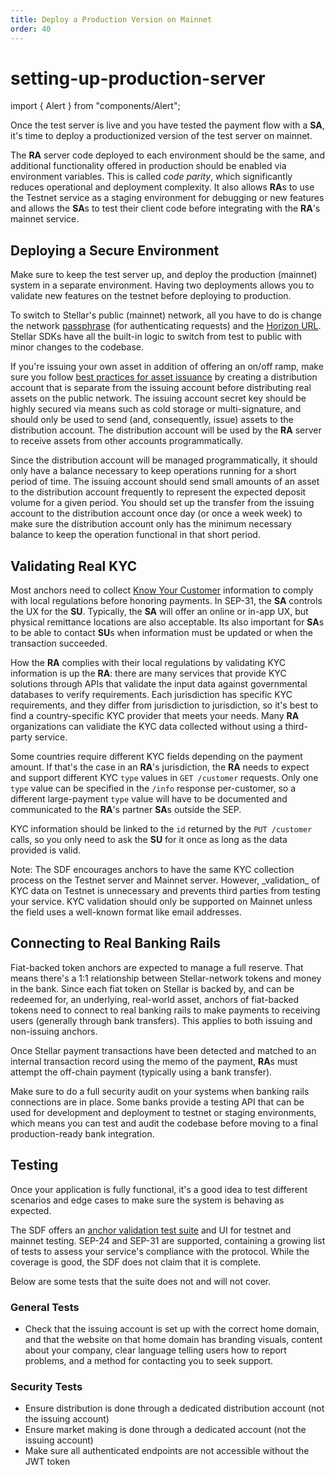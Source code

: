 ```yaml
---
title: Deploy a Production Version on Mainnet
order: 40
---
```


# setting-up-production-server

import { Alert } from "components/Alert";

Once the test server is live and you have tested the payment flow with a **SA**, it's time to deploy a productionized version of the test server on mainnet.

The **RA** server code deployed to each environment should be the same, and additional functionality offered in production should be enabled via environment variables. This is called _code parity_, which significantly reduces operational and deployment complexity. It also allows **RA**s to use the Testnet service as a staging environment for debugging or new features and allows the **SA**s to test their client code before integrating with the **RA**'s mainnet service.

## Deploying a Secure Environment

Make sure to keep the test server up, and deploy the production \(mainnet\) system in a separate environment. Having two deployments allows you to validate new features on the testnet before deploying to production.

To switch to Stellar's public \(mainnet\) network, all you have to do is change the network [passphrase](../../glossary/network-passphrase.md) \(for authenticating requests\) and the [Horizon URL](https://horizon.stellar.org/). Stellar SDKs have all the built-in logic to switch from test to public with minor changes to the codebase.

If you're issuing your own asset in addition of offering an on/off ramp, make sure you follow [best practices for asset issuance](../../issuing-assets/how-to-issue-an-asset.md) by creating a distribution account that is separate from the issuing account before distributing real assets on the public network. The issuing account secret key should be highly secured via means such as cold storage or multi-signature, and should only be used to send \(and, consequently, issue\) assets to the distribution account. The distribution account will be used by the **RA** server to receive assets from other accounts programmatically.

Since the distribution account will be managed programmatically, it should only have a balance necessary to keep operations running for a short period of time. The issuing account should send small amounts of an asset to the distribution account frequently to represent the expected deposit volume for a given period. You should set up the transfer from the issuing account to the distribution account once day \(or once a week week\) to make sure the distribution account only has the minimum necessary balance to keep the operation functional in that short period.

## Validating Real KYC

Most anchors need to collect [Know Your Customer](https://en.wikipedia.org/wiki/Know_your_customer) information to comply with local regulations before honoring payments. In SEP-31, the **SA** controls the UX for the **SU**. Typically, the **SA** will offer an online or in-app UX, but physical remittance locations are also acceptable. Its also important for **SA**s to be able to contact **SU**s when information must be updated or when the transaction succeeded.

How the **RA** complies with their local regulations by validating KYC information is up the **RA**: there are many services that provide KYC solutions through APIs that validate the input data against governmental databases to verify requirements. Each jurisdiction has specific KYC requirements, and they differ from jurisdiction to jurisdiction, so it's best to find a country-specific KYC provider that meets your needs. Many **RA** organizations can validiate the KYC data collected without using a third-party service.

Some countries require different KYC fields depending on the payment amount. If that's the case in an **RA**'s jurisdiction, the **RA** needs to expect and support different KYC `type` values in `GET /customer` requests. Only one `type` value can be specified in the `/info` response per-customer, so a different large-payment `type` value will have to be documented and communicated to the **RA**'s partner **SA**s outside the SEP.

KYC information should be linked to the `id` returned by the `PUT /customer` calls, so you only need to ask the **SU** for it once as long as the data provided is valid.

 Note: The SDF encourages anchors to have the same KYC collection process on the Testnet server and Mainnet server. However, \_validation\_ of KYC data on Testnet is unnecessary and prevents third parties from testing your service. KYC validation should only be supported on Mainnet unless the field uses a well-known format like email addresses.

## Connecting to Real Banking Rails

Fiat-backed token anchors are expected to manage a full reserve. That means there's a 1:1 relationship between Stellar-network tokens and money in the bank. Since each fiat token on Stellar is backed by, and can be redeemed for, an underlying, real-world asset, anchors of fiat-backed tokens need to connect to real banking rails to make payments to receiving users \(generally through bank transfers\). This applies to both issuing and non-issuing anchors.

Once Stellar payment transactions have been detected and matched to an internal transaction record using the memo of the payment, **RA**s must attempt the off-chain payment \(typically using a bank transfer\).

Make sure to do a full security audit on your systems when banking rails connections are in place. Some banks provide a testing API that can be used for development and deployment to testnet or staging environments, which means you can test and audit the codebase before moving to a final production-ready bank integration.

## Testing

Once your application is fully functional, it's a good idea to test different scenarios and edge cases to make sure the system is behaving as expected.

The SDF offers an [anchor validation test suite](https://anchor-validator.stellar.org/) and UI for testnet and mainnet testing. SEP-24 and SEP-31 are supported, containing a growing list of tests to assess your service's compliance with the protocol. While the coverage is good, the SDF does not claim that it is complete.

Below are some tests that the suite does not and will not cover.

### General Tests

* Check that the issuing account is set up with the correct home domain, and that the website on that home domain has branding visuals, content about your company, clear language telling users how to report problems, and a method for contacting you to seek support.

### Security Tests

* Ensure distribution is done through a dedicated distribution account \(not the issuing account\)
* Ensure market making is done through a dedicated account \(not the issuing account\)
* Make sure all authenticated endpoints are not accessible without the JWT token

